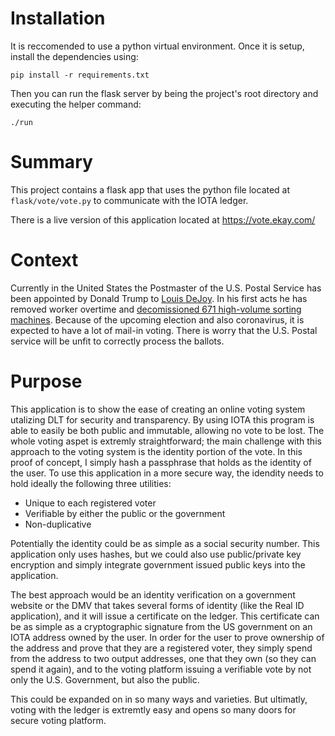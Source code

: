 # Installation

It is reccomended to use a python virtual environment. Once it is setup, install the dependencies using:

    pip install -r requirements.txt
	
Then you can run the flask server by being the project's root directory and executing the helper command:

	./run
	
# Summary

This project contains a flask app that uses the python file located at `flask/vote/vote.py` to communicate with the IOTA ledger.

There is a live version of this application located at https://vote.ekay.com/

# Context

Currently in the United States the Postmaster of the U.S. Postal Service has been appointed by Donald Trump to [Louis DeJoy](https://www.cbsnews.com/news/louis-dejoy-trump-republican-donor-usps/). In his first acts he has removed worker overtime and [decomissioned 671 high-volume sorting machines](https://www.washingtontimes.com/news/2020/aug/21/dejoy-usps-not-return-decommissioned-sorting/). Because of the upcoming election and also coronavirus, it is expected to have a lot of mail-in voting. There is worry that the U.S. Postal service will be unfit to correctly process the ballots. 

# Purpose

This application is to show the ease of creating an online voting system utalizing DLT for security and transparency. By using IOTA this program is able to easily be both public and immutable, allowing no vote to be lost. The whole voting aspet is extremly straightforward; the main challenge with this approach to the voting system is the identity portion of the vote. In this proof of concept, I simply hash a passphrase that holds as the identity of the user. To use this application in a more secure way, the idendity needs to hold ideally the following three utilities:

 - Unique to each registered voter
 - Verifiable by either the public or the government
 - Non-duplicative
 
Potentially the identity could be as simple as a social security number. This application only uses hashes, but we could also use public/private key encryption and simply integrate government issued public keys into the application.

The best approach would be an identity verification on a government website or the DMV that takes several forms of identity (like the Real ID application), and it will issue a certificate on the ledger. This certificate can be as simple as a cryptographic signature from the US government on an IOTA address owned by the user. In order for the user to prove ownership of the address and prove that they are a registered voter, they simply spend from the address to two output addresses, one that they own (so they can spend it again), and to the voting platform issuing a verifiable vote by not only the U.S. Government, but also the public.

This could be expanded on in so many ways and varieties. But ultimatly, voting with the ledger is extremtly easy and opens so many doors for secure voting platform.
